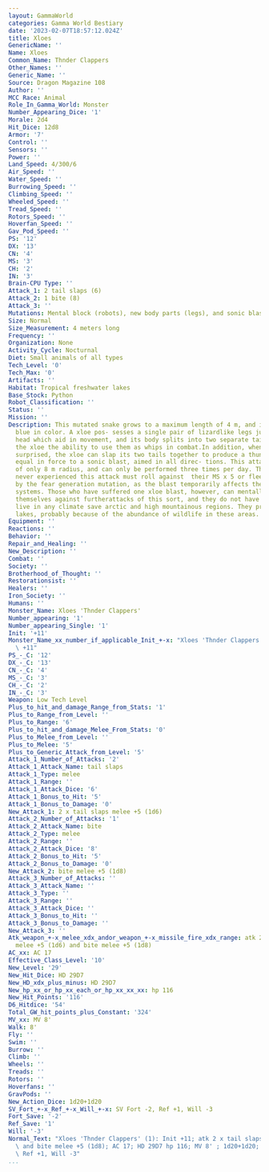 ```yaml
---
layout: GammaWorld
categories: Gamma World Bestiary
date: '2023-02-07T18:57:12.024Z'
title: Xloes
GenericName: ''
Name: Xloes
Common_Name: Thnder Clappers
Other_Names: ''
Generic_Name: ''
Source: Dragon Magazine 108
Author: ''
MCC Race: Animal
Role_In_Gamma_World: Monster
Number_Appearing_Dice: '1'
Morale: 2d4
Hit_Dice: 12d8
Armor: '7'
Control: ''
Sensors: ''
Power: ''
Land_Speed: 4/300/6
Air_Speed: ''
Water_Speed: ''
Burrowing_Speed: ''
Climbing_Speed: ''
Wheeled_Speed: ''
Tread_Speed: ''
Rotors_Speed: ''
Hoverfan_Speed: ''
Gav_Pod_Speed: ''
PS: '12'
DX: '13'
CN: '4'
MS: '3'
CH: '2'
IN: '3'
Brain-CPU Type: ''
Attack_1: 2 tail slaps (6)
Attack_2: 1 bite (8)
Attack_3: ''
Mutations: Mental block (robots), new body parts (legs), and sonic blast (variant)
Size: Normal
Size_Measurement: 4 meters long
Frequency: ''
Organization: None
Activity_Cycle: Nocturnal
Diet: Small animals of all types
Tech_Level: '0'
Tech_Max: '0'
Artifacts: ''
Habitat: Tropical freshwater lakes
Base_Stock: Python
Robot_Classification: ''
Status: ''
Mission: ''
Description: This mutated snake grows to a maximum length of 4 m, and is a deep, cobalt
  blue in color. A xloe pos- sesses a single pair of lizardlike legs just behind its
  head which aid in movement, and its body splits into two separate tails, which gives
  the xloe the ability to use them as whips in combat.In addition, when excited or
  surprised, the xloe can slap its two tails together to produce a thunderous sound
  equal in force to a sonic blast, aimed in all direc- tions. This attack has a range
  of only 8 m radius, and can only be performed three times per day. Those who have
  never experienced this attack must roll against  their MS x 5 or flee as if affected
  by the fear generation mutation, as the blast temporarily affects the victims nervous
  systems. Those who have suffered one xloe blast, however, can mentally strengthen
  themselves against furtherattacks of this sort, and they do not have to flee.Xloes
  live in any climate save arctic and high mountainous regions. They prefer fresh-water
  lakes, probably because of the abundance of wildlife in these areas.
Equipment: ''
Reactions: ''
Behavior: ''
Repair_and_Healing: ''
New_Description: ''
Combat: ''
Society: ''
Brotherhood_of_Thought: ''
Restorationsist: ''
Healers: ''
Iron_Society: ''
Humans: ''
Monster_Name: Xloes 'Thnder Clappers'
Number_appearing: '1'
Number_appearing_Single: '1'
Init: '+11'
Monster_Name_xx_number_if_applicable_Init_+-x: "Xloes 'Thnder Clappers' (1): Init\
  \ +11"
PS_-_C: '12'
DX_-_C: '13'
CN_-_C: '4'
MS_-_C: '3'
CH_-_C: '2'
IN_-_C: '3'
Weapon: Low Tech Level
Plus_to_hit_and_damage_Range_from_Stats: '1'
Plus_to_Range_from_Level: ''
Plus_to_Range: '6'
Plus_to_hit_and_damage_Melee_From_Stats: '0'
Plus_to_Melee_from_Level: ''
Plus_to_Melee: '5'
Plus_to_Generic_Attack_from_Level: '5'
Attack_1_Number_of_Attacks: '2'
Attack_1_Attack_Name: tail slaps
Attack_1_Type: melee
Attack_1_Range: ''
Attack_1_Attack_Dice: '6'
Attack_1_Bonus_to_Hit: '5'
Attack_1_Bonus_to_Damage: '0'
New_Attack_1: 2 x tail slaps melee +5 (1d6)
Attack_2_Number_of_Attacks: '1'
Attack_2_Attack_Name: bite
Attack_2_Type: melee
Attack_2_Range: ''
Attack_2_Attack_Dice: '8'
Attack_2_Bonus_to_Hit: '5'
Attack_2_Bonus_to_Damage: '0'
New_Attack_2: bite melee +5 (1d8)
Attack_3_Number_of_Attacks: ''
Attack_3_Attack_Name: ''
Attack_3_Type: ''
Attack_3_Range: ''
Attack_3_Attack_Dice: ''
Attack_3_Bonus_to_Hit: ''
Attack_3_Bonus_to_Damage: ''
New_Attack_3: ''
Atk_weapon_+-x_melee_xdx_andor_weapon_+-x_missile_fire_xdx_range: atk 2 x tail slaps
  melee +5 (1d6) and bite melee +5 (1d8)
AC_xx: AC 17
Effective_Class_Level: '10'
New_Level: '29'
New_Hit_Dice: HD 29D7
New_HD_xdx_plus_minus: HD 29D7
New_hp_xx_or_hp_xx_each_or_hp_xx_xx_xx: hp 116
New_Hit_Points: '116'
D6_Hitdice: '54'
Total_GW_hit_points_plus_Constant: '324'
MV_xx: MV 8'
Walk: 8'
Fly: ''
Swim: ''
Burrow: ''
Climb: ''
Wheels: ''
Treads: ''
Rotors: ''
Hoverfans: ''
GravPods: ''
New_Action_Dice: 1d20+1d20
SV_Fort_+-x_Ref_+-x_Will_+-x: SV Fort -2, Ref +1, Will -3
Fort_Save: '-2'
Ref_Save: '1'
Will: '-3'
Normal_Text: "Xloes 'Thnder Clappers' (1): Init +11; atk 2 x tail slaps melee +5 (1d6)\
  \ and bite melee +5 (1d8); AC 17; HD 29D7 hp 116; MV 8' ; 1d20+1d20; SV Fort -2,\
  \ Ref +1, Will -3"
...
```


